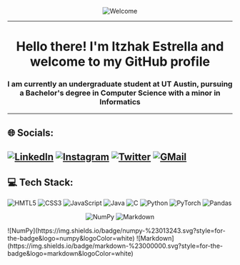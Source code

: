 
<p align = "center"> <img src = "https://share.creavite.co/crWBc4WGjNw4NhOU.gif" alt = "Welcome"></img></p>

---

<h1 align = "center" > Hello there! I'm Itzhak Estrella and welcome to my GitHub profile </h1>
<h3 align = "center"> I am currently an undergraduate student at UT Austin, pursuing a Bachelor's degree in Computer Science with a minor in Informatics</h3>

---

## :globe_with_meridians: Socials:
[![LinkedIn](https://img.shields.io/badge/linkedin-%230077B5.svg?style=for-the-badge&logo=linkedin&logoColor=white)](https://www.linkedin.com/in/itz-estrella/)
[![Instagram](https://img.shields.io/badge/Instagram-%23E4405F.svg?style=for-the-badge&logo=Instagram&logoColor=white)]()
[![Twitter](https://img.shields.io/badge/twitter-%231DA1F2.svg?style=for-the-badge&logo=Twitter&logoColor=white)]()
[![GMail](https://img.shields.io/badge/Gmail-D14836?style=for-the-badge&logo=gmail&logoColor=white)](mailto:itzhak0estrella@gmail.com)
---
## :computer: Tech Stack:
![HMTL5](https://img.shields.io/badge/html5-%23E34F26.svg?style=for-the-badge&logo=html5&logoColor=white)
![CSS3](https://img.shields.io/badge/css3-%231572B6.svg?style=for-the-badge&logo=css3&logoColor=white)
![JavaScript](https://img.shields.io/badge/javascript-%23323330.svg?style=for-the-badge&logo=javascript&logoColor=%23F7DF1E)
![Java](https://img.shields.io/badge/Java-ED8B00?style=for-the-badge&logo=openjdk&logoColor=white)
![C](https://img.shields.io/badge/c-%2300599C.svg?style=for-the-badge&logo=c&logoColor=white")
![Python](https://img.shields.io/badge/python-%2314354C.svg?style=for-the-badge&logo=python&logoColor=white)
![PyTorch](https://img.shields.io/badge/PyTorch-%23EE4C2C.svg?style=for-the-badge&logo=PyTorch&logoColor=white)
![Pandas](https://img.shields.io/badge/pandas-%23150458.svg?style=for-the-badge&logo=pandas&logoColor=white)
<p align = "center"> <img src = "https://img.shields.io/badge/numpy-%23013243.svg?style=for-the-badge&logo=numpy&logoColor=white" alt = "NumPy" > </img> 
<img src = "[https://img.shields.io/badge/numpy-%23013243.svg?style=for-the-badge&logo=numpy&logoColor=white](https://img.shields.io/badge/markdown-%23000000.svg?style=for-the-badge&logo=markdown&logoColor=white)" alt = "Markdown"> </img>
</p>
![NumPy](https://img.shields.io/badge/numpy-%23013243.svg?style=for-the-badge&logo=numpy&logoColor=white)
![Markdown](https://img.shields.io/badge/markdown-%23000000.svg?style=for-the-badge&logo=markdown&logoColor=white)
